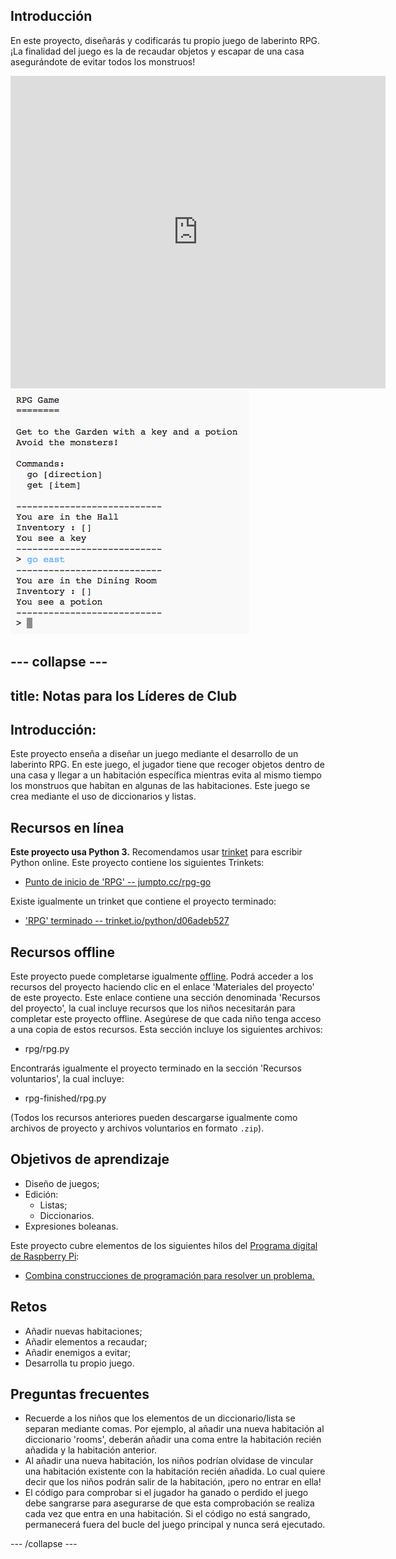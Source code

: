 ## Introducción

En este proyecto, diseñarás y codificarás tu propio juego de laberinto RPG. ¡La finalidad del juego es la de recaudar objetos y escapar de una casa asegurándote de evitar todos los monstruos!

<div class="trinket">
  <iframe src="https://trinket.io/embed/python/d06adeb527?outputOnly=true&start=result" width="600" height="500" frameborder="0" marginwidth="0" marginheight="0" allowfullscreen>
  </iframe>
  <img src="images/rpg-finished.png">
</div>


--- collapse ---
---
title: Notas para los Líderes de Club
---


## Introducción:
Este proyecto enseña a diseñar un juego mediante el desarrollo de un laberinto RPG. En este juego, el jugador tiene que recoger objetos dentro de una casa y llegar a un habitación específica mientras evita al mismo tiempo los monstruos que habitan en algunas de las habitaciones. Este juego se crea mediante el uso de diccionarios y listas.

## Recursos en línea

__Este proyecto usa Python 3.__ Recomendamos usar [trinket](https://trinket.io/) para escribir Python online. Este proyecto contiene los siguientes Trinkets:

+ [Punto de inicio de 'RPG' -- jumpto.cc/rpg-go](http://jumpto.cc/rpg-go)

Existe igualmente un trinket que contiene el proyecto terminado:

+ ['RPG' terminado -- trinket.io/python/d06adeb527](https://trinket.io/python/d06adeb527)

## Recursos offline
Este proyecto puede completarse igualmente [offline](https://www.codeclubprojects.org/en-GB/resources/python-working-offline/). Podrá acceder a los recursos del proyecto haciendo clic en el enlace 'Materiales del proyecto' de este proyecto. Este enlace contiene una sección denominada 'Recursos del proyecto', la cual incluye recursos que los niños necesitarán para completar este proyecto offline. Asegúrese de que cada niño tenga acceso a una copia de estos recursos. Esta sección incluye los siguientes archivos:

+ rpg/rpg.py

Encontrarás igualmente el proyecto terminado en la sección 'Recursos voluntarios', la cual incluye:

+ rpg-finished/rpg.py

(Todos los recursos anteriores pueden descargarse igualmente como archivos de proyecto y archivos voluntarios en formato `.zip`).

## Objetivos de aprendizaje
+ Diseño de juegos;
+ Edición:
	+ Listas;
	+ Diccionarios.
+ Expresiones boleanas.

Este proyecto cubre elementos de los siguientes hilos del [Programa digital de Raspberry Pi](http://rpf.io/curriculum):

+ [Combina construcciones de programación para resolver un problema.](https://www.raspberrypi.org/curriculum/programming/builder)

## Retos
+ Añadir nuevas habitaciones;
+ Añadir elementos a recaudar;
+ Añadir enemigos a evitar;
+ Desarrolla tu propio juego.

## Preguntas frecuentes
+ Recuerde a los niños que los elementos de un diccionario/lista se separan mediante comas. Por ejemplo, al añadir una nueva habitación al diccionario 'rooms', deberán añadir una coma entre la habitación recién añadida y la habitación anterior.
+ Al añadir una nueva habitación, los niños podrían olvidase de vincular una habitación existente con la habitación recién añadida. Lo cual quiere decir que los niños podrán salir de la habitación, ¡pero no entrar en ella!
+ El código para comprobar si el jugador ha ganado o perdido el juego debe sangrarse para asegurarse de que esta comprobación se realiza cada vez que entra en una habitación. Si el código no está sangrado, permanecerá fuera del bucle del juego principal y nunca será ejecutado.

--- /collapse ---
